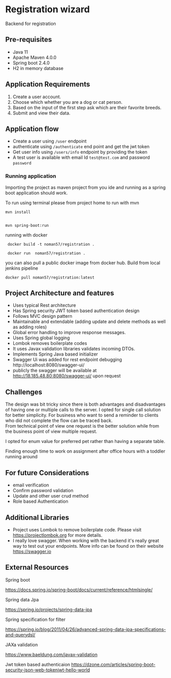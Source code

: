 # Registration wizard
Backend for registration

## Pre-requisites

   * Java 11
   * Apache Maven 4.0.0
   * Spring boot 2.4.0
   * H2 in memory database


## Application Requirements

1. Create a user account.
2. Choose which whether you are a dog or cat person.
3. Based on the input of the first step ask which are their favorite breeds.
4. Submit and view their data.

## Application flow
 * Create a user using ```/user``` endpoint
 * authenticate using ```/authenticate``` end point and get the jwt token
 * Get user info using ```/users/info``` endpoint by providing the token
 * A test user is available with email Id ```test@test.com``` and password ```password```

### Running application

Importing the project as maven project from you  ide 
and running as a spring boot application should work.

To run using terminal please from project home  to run with mvn
```
mvn install
```

```

mvn spring-boot:run
```

running with docker
```
 docker build -t noman57/registration .
```

```
 docker run  noman57/registration .
```

you can also pull a public docker image  from docker hub.
Build from local jenkins pipeline

```
docker pull noman57/registration:latest
```

## Project Architecture and features

   * Uses typical Rest architecture 
   * Has Spring security JWT token based authentication design
   * Follows MVC design pattern
   * Maintainable and extendable (adding update and delete methods as well as adding roles)
   * Global error handling  to improve response messages.
   * Uses Spring global logging 
   * Lombok removes boilerplate codes
   * It uses Javax validation libraries validates incoming DTOs.
   * Implements Spring Java based initializer
   * Swagger Ui was added for rest endpoint debugging http://localhost:8080/swagger-ui/
   * publicly the swagger will be  available at http://18.185.48.80:8080/swagger-ui/ upon request 
  
## Challenges
The design was bit tricky since there is both advantages and disadvantages of having one or multiple calls to the server.
I opted for single call solution for better simplicity. 
For business who want to send a reminder to clients who did not complete the flow can be traced back.  
From technical point of view one request is the better solution while from the business point of view multiple request.

I opted for enum value for preferred pet rather than having a separate table.


Finding enough time to work on assignment after office hours with a toddler running around 

## For future Considerations 
   * email verification
   * Confirm password validation
   * Update and other user crud method 
   * Role based Authentication


   


## Additional Libraries
   * Project uses Lombok to remove boilerplate code. Please visit https://projectlombok.org for more details.
   * I really love swagger. When working with the backend it's really great way to test out your endpoints. More info can be found on their website https://swagger.io
   
## External Resources

Spring boot 

https://docs.spring.io/spring-boot/docs/current/reference/htmlsingle/

Spring data Jpa 

https://spring.io/projects/spring-data-jpa

Spring specification for filter

https://spring.io/blog/2011/04/26/advanced-spring-data-jpa-specifications-and-querydsl/

JAXa validation

https://www.baeldung.com/javax-validation

Jwt token based authenticaion
https://dzone.com/articles/spring-boot-security-json-web-tokenjwt-hello-world
